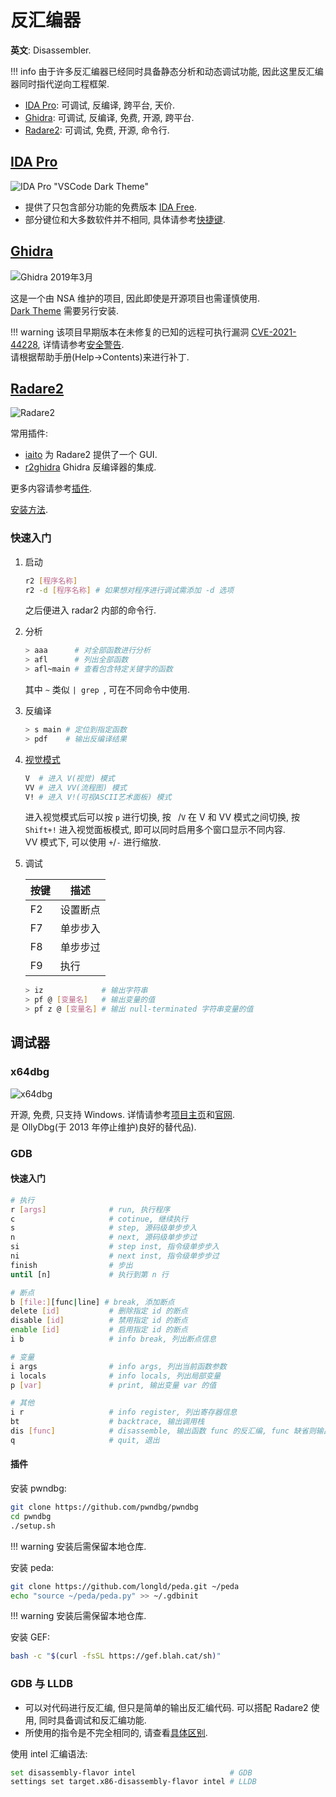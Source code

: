 # 反汇编器

**英文**: Disassembler.  

!!! info
    由于许多反汇编器已经同时具备静态分析和动态调试功能, 因此这里反汇编器同时指代逆向工程框架.  

- [IDA Pro](#ida-pro): 可调试, 反编译, 跨平台, 天价.
- [Ghidra](#ghidra): 可调试, 反编译, 免费, 开源, 跨平台.
- [Radare2](#radare2): 可调试, 免费, 开源, 命令行.

## [IDA Pro](https://hex-rays.com/ida-pro/)

![IDA Pro "VSCode Dark Theme"](assets/ida_pro.png)  

- 提供了只包含部分功能的免费版本 [IDA Free](https://hex-rays.com/ida-free/).  
- 部分键位和大多数软件并不相同, 具体请参考[快捷键](https://www.hex-rays.com/products/ida/support/freefiles/IDA_Pro_Shortcuts.pdf).  

## [Ghidra](https://github.com/NationalSecurityAgency/ghidra)

![Ghidra 2019年3月](./assets/ghidra_201903.png)  

这是一个由 NSA 维护的项目, 因此即使是开源项目也需谨慎使用.  
[Dark Theme](https://github.com/zackelia/ghidra-dark) 需要另行安装.  

!!! warning
    该项目早期版本在未修复的已知的远程可执行漏洞 [CVE-2021-44228](https://cve.mitre.org/cgi-bin/cvename.cgi?name=cve-2021-44228), 详情请参考[安全警告](https://github.com/NationalSecurityAgency/ghidra#security-warning).  
    请根据帮助手册(Help->Contents)来进行补丁.  

## [Radare2](https://github.com/radareorg/radare2)

![Radare2](./assets/radare2.png)  

常用插件:  

- [iaito](https://github.com/radareorg/iaito) 为 Radare2 提供了一个 GUI.  
- [r2ghidra](https://github.com/radareorg/r2ghidra) Ghidra 反编译器的集成.

更多内容请参考[插件](https://github.com/radareorg/radare2#plugins).  

[安装方法](https://github.com/radareorg/radare2#installation).  

### 快速入门

1. 启动

    ```sh
    r2 [程序名称]
    r2 -d [程序名称] # 如果想对程序进行调试需添加 -d 选项
    ```

    之后便进入 radar2 内部的命令行.  

2. 分析

    ```sh
    > aaa      # 对全部函数进行分析
    > afl      # 列出全部函数
    > afl~main # 查看包含特定关键字的函数
    ```

    其中 `~` 类似 `| grep `, 可在不同命令中使用.  

3. 反编译

    ```sh
    > s main # 定位到指定函数
    > pdf    # 输出反编译结果
    ```

4. [视觉模式](https://r2wiki.readthedocs.io/en/latest/options/capv/visual-mode/)

    ```sh
    V  # 进入 V(视觉) 模式
    VV # 进入 VV(流程图) 模式
    V! # 进入 V!(可视ASCII艺术面板) 模式
    ```

    进入视觉模式后可以按 `p` 进行切换, 按 ` `/`V` 在 V 和 VV 模式之间切换, 按 `Shift+!` 进入视觉面板模式, 即可以同时启用多个窗口显示不同内容.  
    VV 模式下, 可以使用 `+`/`-` 进行缩放.  

5. 调试

    | 按键 | 描述     |
    | ---- | -------- |
    | F2   | 设置断点 |
    | F7   | 单步步入 |
    | F8   | 单步步过 |
    | F9   | 执行     |

    ```sh
    > iz             # 输出字符串
    > pf @ [变量名]   # 输出变量的值
    > pf z @ [变量名] # 输出 null-terminated 字符串变量的值
    ```

## 调试器

### x64dbg

![x64dbg](./assets/x64dbg.png)  

开源, 免费, 只支持 Windows. 详情请参考[项目主页](https://github.com/x64dbg/x64dbg)和[官网](https://x64dbg.com/).  
是 OllyDbg(于 2013 年停止维护)良好的替代品).  

### GDB

#### 快速入门

```sh
# 执行
r [args]              # run, 执行程序
c                     # cotinue, 继续执行
s                     # step, 源码级单步步入
n                     # next, 源码级单步步过
si                    # step inst, 指令级单步步入
ni                    # next inst, 指令级单步步过
finish                # 步出
until [n]             # 执行到第 n 行

# 断点
b [file:][func|line] # break, 添加断点
delete [id]           # 删除指定 id 的断点
disable [id]          # 禁用指定 id 的断点
enable [id]           # 启用指定 id 的断点
i b                   # info break, 列出断点信息

# 变量
i args                # info args, 列出当前函数参数
i locals              # info locals, 列出局部变量
p [var]               # print, 输出变量 var 的值

# 其他
i r                   # info register, 列出寄存器信息
bt                    # backtrace, 输出调用栈
dis [func]            # disassemble, 输出函数 func 的反汇编, func 缺省则输出前函数的
q                     # quit, 退出
```

#### 插件

安装 pwndbg:  

```sh
git clone https://github.com/pwndbg/pwndbg
cd pwndbg
./setup.sh
```

!!! warning
    安装后需保留本地仓库.  

安装 peda:  

```sh
git clone https://github.com/longld/peda.git ~/peda
echo "source ~/peda/peda.py" >> ~/.gdbinit  
```

!!! warning
    安装后需保留本地仓库.

安装 GEF:

```sh
bash -c "$(curl -fsSL https://gef.blah.cat/sh)"
```

### GDB 与 LLDB

- 可以对代码进行反汇编, 但只是简单的输出反汇编代码. 可以搭配 Radare2 使用, 同时具备调试和反汇编功能.  
- 所使用的指令是不完全相同的, 请查看[具体区别](https://lldb.llvm.org/use/map.html).  

使用 intel 汇编语法:  

```sh
set disassembly-flavor intel                     # GDB
settings set target.x86-disassembly-flavor intel # LLDB
```
